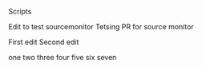 Scripts

Edit to test sourcemonitor
Tetsing PR for source monitor

First edit
Second edit

one
two
three
four
five
six
seven

